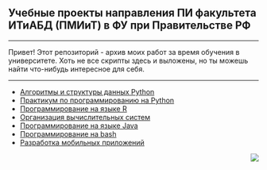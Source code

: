 <h2> Учебные проекты направления ПИ факультета ИТиАБД (ПМИиТ) в ФУ при Правительстве РФ </h2>

***
Привет! Этот репозиторий - архив моих работ за время обучения в университете. Хоть не все скрипты здесь и выложены, но ты можешь найти что-нибудь интересное для себя.
***

+ [Алгоритмы и структуры данных Python](https://github.com/shycoldii/financial_university/tree/master/algorithms%20and%20data%20structures%20in%20Python)
+ [Практикум по программированию на Python](https://github.com/shycoldii/financial_university/tree/master/practice%20on%20programming)
+ [Программирование на языке R](https://github.com/shycoldii/Financial_University_projects/tree/master/R%20prac)
+ [Организация вычислительных систем](https://github.com/shycoldii/financial_university/tree/master/fundamentals%20of%20computing%20systems)
+ [Программирование на языке Java](https://github.com/shycoldii/FU_Java)
+ [Программирование на bash](https://github.com/shycoldii/financial_university/tree/master/bash%20programming)
+ [Разработка мобильных приложений](https://github.com/shycoldii/financial_university/tree/master/android_development)

<img src="https://sun9-64.userapi.com/8TK8Vh8caACyP1X64e-s0cNTvHrsGC5mdPy_lA/7QewY8CwjtE.jpg"  align="right"/>

